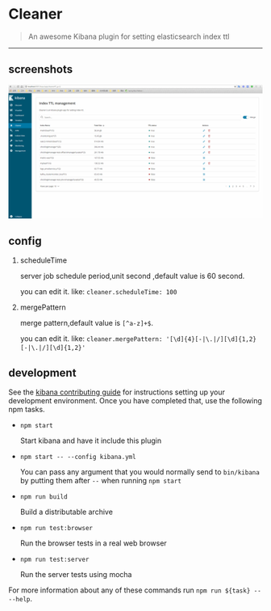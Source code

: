 # Cleaner

> An awesome Kibana plugin for setting elasticsearch index ttl

---

## screenshots

![](./screenshots/demo.gif)

## config
1. scheduleTime

    server job schedule period,unit second ,default value is 60 second.

    you can edit it. like: ```cleaner.scheduleTime: 100```
2. mergePattern

    merge pattern,default value is ```[^a-z]+$```.

    you can edit it. like: ```cleaner.mergePattern: '[\d]{4}[-|\.|/][\d]{1,2}[-|\.|/][\d]{1,2}'```

## development

See the [kibana contributing guide](https://github.com/elastic/kibana/blob/master/CONTRIBUTING.md) for instructions setting up your development environment. Once you have completed that, use the following npm tasks.

  - `npm start`

    Start kibana and have it include this plugin

  - `npm start -- --config kibana.yml`

    You can pass any argument that you would normally send to `bin/kibana` by putting them after `--` when running `npm start`

  - `npm run build`

    Build a distributable archive

  - `npm run test:browser`

    Run the browser tests in a real web browser

  - `npm run test:server`

    Run the server tests using mocha

For more information about any of these commands run `npm run ${task} -- --help`.
